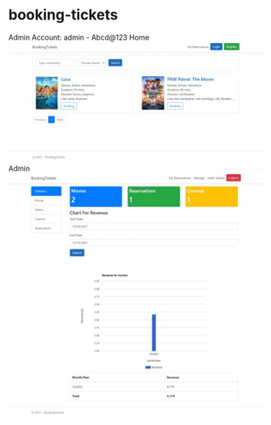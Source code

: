 # booking-tickets
Admin Account: admin - Abcd@123
Home
![OV](https://github.com/nguyentu43/booking-tickets/raw/master/home.jpeg)
Admin
![OV](https://github.com/nguyentu43/booking-tickets/raw/master/admin.jpeg)